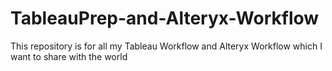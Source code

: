 # TableauPrep-and-Alteryx-Workflow
This repository is for all my Tableau Workflow and Alteryx Workflow which I want to share with the world
